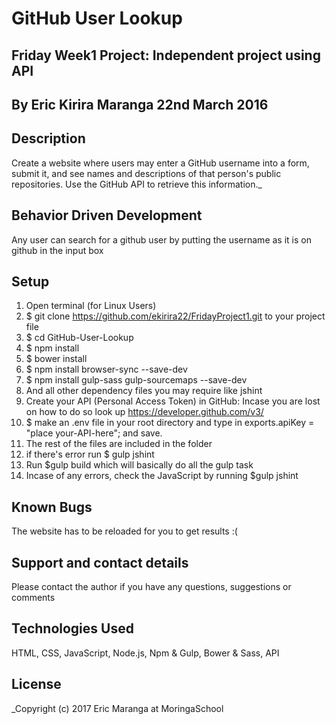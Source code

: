 # GitHub User Lookup
## Friday Week1 Project: Independent project using API
## By Eric Kirira Maranga 22nd March 2016

## Description
Create a website where users may enter a GitHub username into a form, submit it, and see names and descriptions of that person's public repositories. Use the GitHub API to retrieve this information._

## Behavior Driven Development
Any user can search for a github user by putting the username as it is on github in the input box

## Setup
1.  Open terminal (for Linux Users)
2.  $ git clone https://github.com/ekirira22/FridayProject1.git to your project file
3.  $ cd GitHub-User-Lookup
4.  $ npm install
5.  $ bower install
6.  $ npm install browser-sync --save-dev
7.  $ npm install gulp-sass gulp-sourcemaps --save-dev
8. And all other dependency files you may require like jshint
9.  Create your API (Personal Access Token) in GitHub:
    Incase you are lost on how to do so look up https://developer.github.com/v3/
10.  $ make an .env file in your root directory and type in exports.apiKey = "place your-API-here"; and save.
11. The rest of the files are included in the folder
10. if there's error run $ gulp jshint
11. Run $gulp build which will basically do all the gulp task
12. Incase of any errors, check the JavaScript by running $gulp jshint

## Known Bugs
The website has to be reloaded for you to get results :(

## Support and contact details
Please contact the author if you have any questions, suggestions or comments

## Technologies Used

HTML, CSS, JavaScript, Node.js, Npm & Gulp, Bower & Sass, API


## License
_Copyright (c) 2017 Eric Maranga at MoringaSchool
